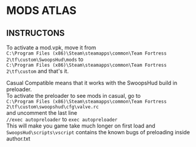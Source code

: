 # MODS ATLAS


## INSTRUCTONS
To activate a mod.vpk, move it from  
`C:\Program Files (x86)\Steam\steamapps\common\Team Fortress 2\tf\custom\SwoopsHud\mods`
to  
`C:\Program Files (x86)\Steam\steamapps\common\Team Fortress 2\tf\custom`
and that's it.  

Casual Compatible means that it works with the SwoopsHud build in preloader.  
To activate the preloader to see mods in casual, go to  
`C:\Program Files (x86)\Steam\steamapps\common\Team Fortress 2\tf\custom\swoopshud\cfg\valve.rc`  
and uncomment the last line  
`//exec autopreloader` to `exec autopreloader`  
This will make you game take much longer on first load and `SwoopsHud\scripts\vscript` contains the known  bugs of preloading inside author.txt  